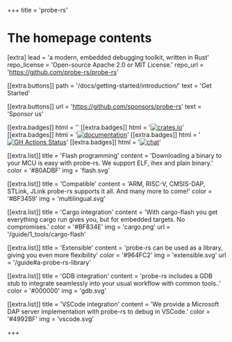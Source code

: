 +++
title = 'probe-rs'


# The homepage contents
[extra]
lead = 'a modern, embedded debugging toolkit, written in Rust'
repo_license = 'Open-source Apache 2.0 or MIT License.'
repo_url = 'https://github.com/probe-rs/probe-rs'

[[extra.buttons]]
path = '/docs/getting-started/introduction/'
text = 'Get Started'

[[extra.buttons]]
url = 'https://github.com/sponsors/probe-rs'
text = 'Sponsor us'


[[extra.badges]]
html = '<a href="https://github.com/probe-rs/probe-rs" style="color:black" target="_blank"><i class="fab fa-github m-1" style="font-size:1.2em"></i></a>'
[[extra.badges]]
html = '<a href="https://crates.io/crates/probe-rs" target="_blank"><img src="https://meritbadge.herokuapp.com/probe-rs" alt="crates.io" class="m-1" /></a>'
[[extra.badges]]
html = '<a href="https://docs.rs/probe-rs" target="_blank"><img src="https://docs.rs/probe-rs/badge.svg" alt="documentation" class="m-1" /></a>'
[[extra.badges]]
html = '<a href="https://github.com/probe-rs/probe-rs/actions" target="_blank"><img src="https://github.com/probe-rs/probe-rs/workflows/CI/badge.svg" alt="GH Actions Status" class="m-1" /></a>'
[[extra.badges]]
html = '<a href="https://matrix.to/#/#probe-rs:matrix.org" target="_blank"><img src="https://img.shields.io/badge/chat-probe--rs%3Amatrix.org-brightgreen" alt="chat" class="m-1" /></a>'

[[extra.list]]
title = 'Flash programming'
content = 'Downloading a binary to your MCU is easy with probe-rs. We support ELF, ihex and plain binary.'
color = '#80ADBF'
img = 'flash.svg'

[[extra.list]]
title = 'Compatible'
content = 'ARM, RISC-V, CMSIS-DAP, STLink, JLink probe-rs supports it all. And many more to come!'
color = '#BF3459'
img = 'multilingual.svg'

[[extra.list]]
title = 'Cargo integration'
content = 'With cargo-flash you get everything cargo run gives you, but for embedded targets. No compromises.'
color = '#BF834E'
img = 'cargo.png'
url = '/guide/1_tools/cargo-flash'

[[extra.list]]
title = 'Extensible'
content = 'probe-rs can be used as a library, giving you even more flexibility'
color = '#964FC2'
img = 'extensible.svg'
url = '/guide#a-probe-rs-library'

[[extra.list]]
title = 'GDB integration'
content = 'probe-rs includes a GDB stub to integrate seamlessly into your usual workflow with common tools..'
color = '#000000'
img = 'gdb.svg'

[[extra.list]]
title = 'VSCode integration'
content = 'We provide a Microsoft DAP server implementation with probe-rs to debug in VSCode.'
color = '#4992BF'
img = 'vscode.svg'

+++
